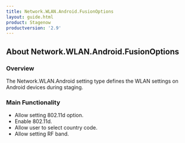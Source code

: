 ```yaml
---
title: Network.WLAN.Android.FusionOptions
layout: guide.html
product: Stagenow
productversion: '2.9'
---
```


## About Network.WLAN.Android.FusionOptions

### Overview
The Network.WLAN.Android setting type defines the WLAN settings on Android devices during staging.

### Main Functionality

* Allow setting 802.11d option. 
* Enable 802.11d.
* Allow user to select country code.
* Allow setting RF band.














